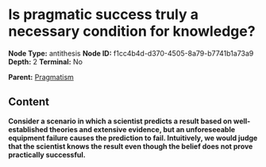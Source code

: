 # Is pragmatic success truly a necessary condition for knowledge?

**Node Type:** antithesis
**Node ID:** f1cc4b4d-d370-4505-8a79-b7741b1a73a9
**Depth:** 2
**Terminal:** No

**Parent:** [Pragmatism](pragmatism.md)

## Content

**Consider a scenario in which a scientist predicts a result based on well-established theories and extensive evidence, but an unforeseeable equipment failure causes the prediction to fail. Intuitively, we would judge that the scientist knows the result even though the belief does not prove practically successful.**
